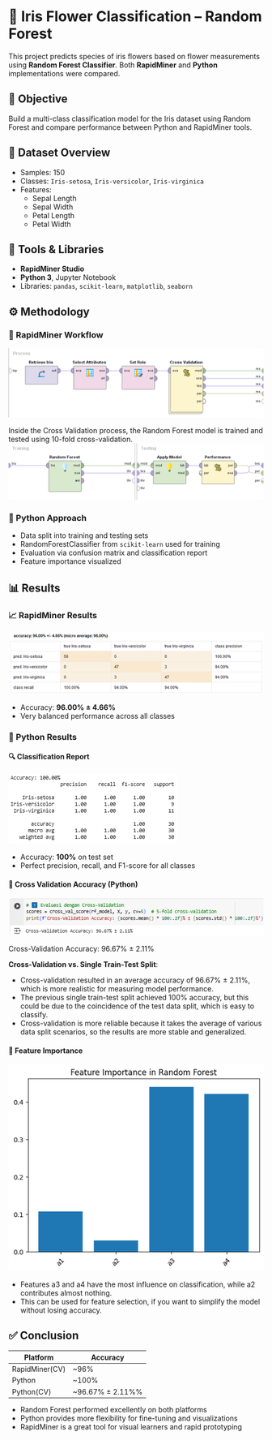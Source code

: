 # 🌸 Iris Flower Classification – Random Forest

This project predicts species of iris flowers based on flower measurements using **Random Forest Classifier**. Both **RapidMiner** and **Python** implementations were compared.

## 📌 Objective
Build a multi-class classification model for the Iris dataset using Random Forest and compare performance between Python and RapidMiner tools.

## 🌱 Dataset Overview
- Samples: 150
- Classes: `Iris-setosa`, `Iris-versicolor`, `Iris-virginica`
- Features:
  - Sepal Length
  - Sepal Width
  - Petal Length
  - Petal Width

## 🧪 Tools & Libraries
- **RapidMiner Studio**
- **Python 3**, Jupyter Notebook
- Libraries: `pandas`, `scikit-learn`, `matplotlib`, `seaborn`

## ⚙️ Methodology

### 📌 RapidMiner Workflow
![Gambar1 - Overall Process Design](/images/Gambar1.png)

Inside the Cross Validation process, the Random Forest model is trained and tested using 10-fold cross-validation.
![Gambar1.1 - Cross Validation Details with Random Forest](/images/Gambar1.1.png)

### 📌 Python Approach
- Data split into training and testing sets
- RandomForestClassifier from `scikit-learn` used for training
- Evaluation via confusion matrix and classification report
- Feature importance visualized

## 📊 Results
### 📈 RapidMiner Results
![Gambar2 - RapidMiner Accuracy & Confusion Matrix](/images/Gambar2.png)

- Accuracy: **96.00% ± 4.66%**
- Very balanced performance across all classes

### 🐍 Python Results

#### 🔍 Classification Report
![Gambar3 - Python Classification Report](/images/Gambar3.png)

- Accuracy: **100%** on test set
- Perfect precision, recall, and F1-score for all classes

#### 🔁 Cross Validation Accuracy (Python)
![Gambar4 - Cross Validation Accuracy in Python](/images/Gambar4.png)

Cross-Validation Accuracy: 96.67% ± 2.11%

**Cross-Validation vs. Single Train-Test Split**:
- Cross-validation resulted in an average accuracy of 96.67% ± 2.11%, which is more realistic for measuring model performance.
- The previous single train-test split achieved 100% accuracy, but this could be due to the coincidence of the test data split, which is easy to classify.
- Cross-validation is more reliable because it takes the average of various data split scenarios, so the results are more stable and generalized.


#### 🧠 Feature Importance
![Gambar5 - Feature Importance Python](/images/Gambar5.png)

- Features a3 and a4 have the most influence on classification, while a2 contributes almost nothing.
- This can be used for feature selection, if you want to simplify the model without losing accuracy.

## ✅ Conclusion
| Platform     | Accuracy |
|--------------|----------|
| RapidMiner(CV)   | ~96%     |
| Python       | ~100%               |
| Python(CV)   | ~96.67% ± 2.11%%    |

- Random Forest performed excellently on both platforms
- Python provides more flexibility for fine-tuning and visualizations
- RapidMiner is a great tool for visual learners and rapid prototyping
